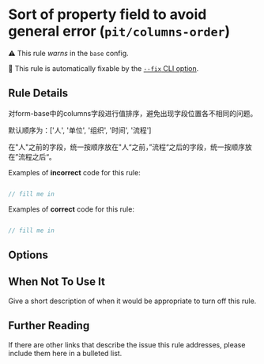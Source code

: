 # Sort of property field to avoid general error (`pit/columns-order`)

⚠️ This rule _warns_ in the `base` config.

🔧 This rule is automatically fixable by the [`--fix` CLI option](https://eslint.org/docs/latest/user-guide/command-line-interface#--fix).

<!-- end auto-generated rule header -->


## Rule Details

对form-base中的columns字段进行值排序，避免出现字段位置各不相同的问题。

默认顺序为：['人', '单位', '组织', '时间', '流程']

在"人"之前的字段，统一按顺序放在"人“之前，”流程“之后的字段，统一按顺序放在”流程之后“。

Examples of **incorrect** code for this rule:

```js

// fill me in

```

Examples of **correct** code for this rule:

```js

// fill me in

```
## Options

## When Not To Use It

Give a short description of when it would be appropriate to turn off this rule.

## Further Reading

If there are other links that describe the issue this rule addresses, please include them here in a bulleted list.
